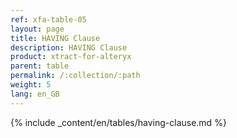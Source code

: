 ```yaml
---
ref: xfa-table-05
layout: page
title: HAVING Clause
description: HAVING Clause
product: xtract-for-alteryx
parent: table
permalink: /:collection/:path
weight: 5
lang: en_GB
---
```


{% include _content/en/tables/having-clause.md  %}
